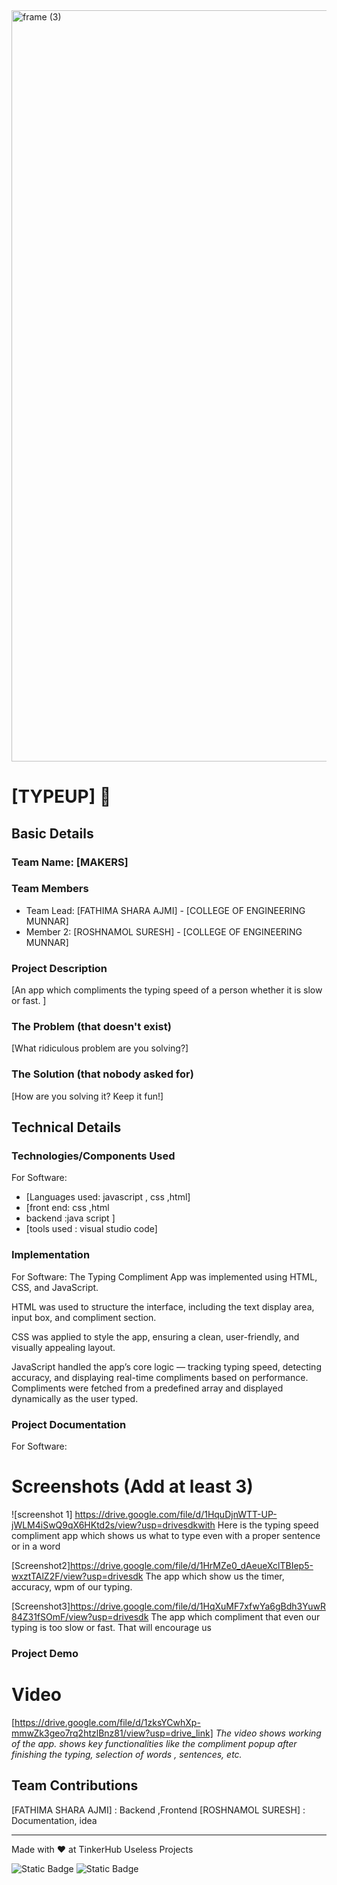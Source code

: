 <img width="3188" height="1202" alt="frame (3)" src="https://github.com/user-attachments/assets/517ad8e9-ad22-457d-9538-a9e62d137cd7" />


# [TYPEUP] 🎯


## Basic Details
### Team Name: [MAKERS]


### Team Members
- Team Lead: [FATHIMA SHARA AJMI] - [COLLEGE OF ENGINEERING MUNNAR]
- Member 2: [ROSHNAMOL SURESH] - [COLLEGE OF ENGINEERING MUNNAR]
  

### Project Description
[An app which compliments the typing speed of a person whether it is slow or fast. ]

### The Problem (that doesn't exist)
[What ridiculous problem are you solving?]

### The Solution (that nobody asked for)
[How are you solving it? Keep it fun!]

## Technical Details
### Technologies/Components Used
For Software:
- [Languages used:  javascript , css ,html]
- [front end: css ,html
- backend :java script ]
- [tools used : visual studio code]

### Implementation
For Software: The Typing Compliment App was implemented using HTML, CSS, and JavaScript.

HTML was used to structure the interface, including the text display area, input box, and compliment section.

CSS was applied to style the app, ensuring a clean, user-friendly, and visually appealing layout.

JavaScript handled the app’s core logic — tracking typing speed, detecting accuracy, and displaying real-time compliments based on performance. Compliments were fetched from a predefined array and displayed dynamically as the user typed. 


### Project Documentation
For Software:

# Screenshots (Add at least 3)
![screenshot 1] https://drive.google.com/file/d/1HquDjnWTT-UP-jWLM4iSwQ9qX6HKtd2s/view?usp=drivesdkwith 
Here is the typing speed compliment app which shows us what to type even with a proper sentence or in a word

[Screenshot2]https://drive.google.com/file/d/1HrMZe0_dAeueXclTBIep5-wxztTAlZ2F/view?usp=drivesdk
The app which show us the timer, accuracy, wpm of our typing.

[Screenshot3]https://drive.google.com/file/d/1HqXuMF7xfwYa6gBdh3YuwR84Z31fSOmF/view?usp=drivesdk
The app which compliment that even our typing is too slow or fast. That will encourage us 

### Project Demo
# Video
[https://drive.google.com/file/d/1zksYCwhXp-mmwZk3geo7rq2htzlBnz81/view?usp=drive_link]
*The video shows working of the app. shows key functionalities like the compliment popup after finishing the typing, selection of  words , sentences, etc.*


## Team Contributions
[FATHIMA SHARA AJMI] : Backend ,Frontend 
 [ROSHNAMOL SURESH] : Documentation, idea


---
Made with ❤️ at TinkerHub Useless Projects 

![Static Badge](https://img.shields.io/badge/TinkerHub-24?color=%23000000&link=https%3A%2F%2Fwww.tinkerhub.org%2F)
![Static Badge](https://img.shields.io/badge/UselessProjects--25-25?link=https%3A%2F%2Fwww.tinkerhub.org%2Fevents%2FQ2Q1TQKX6Q%2FUseless%2520Projects)



